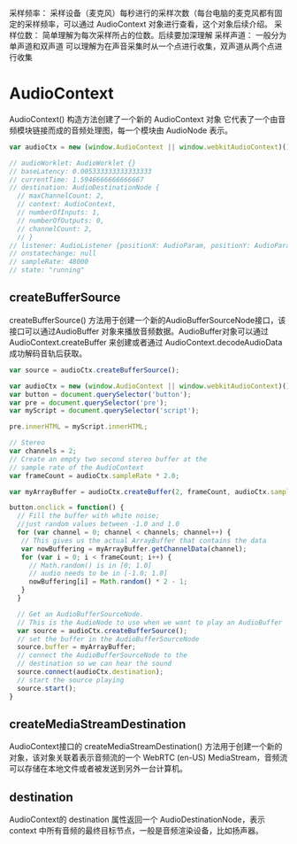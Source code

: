 采样频率： 采样设备（麦克风）每秒进行的采样次数（每台电脑的麦克风都有固定的采样频率，可以通过 AudioContext 对象进行查看，这个对象后续介绍。
采样位数： 简单理解为每次采样所占的位数。后续要加深理解
采样声道： 一般分为单声道和双声道 可以理解为在声音采集时从一个点进行收集，双声道从两个点进行收集

# AudioContext
AudioContext() 构造方法创建了一个新的 AudioContext 对象 它代表了一个由音频模块链接而成的音频处理图，每一个模块由 AudioNode 表示。
```js
var audioCtx = new (window.AudioContext || window.webkitAudioContext)();

// audioWorklet: AudioWorklet {}
// baseLatency: 0.005333333333333333
// currentTime: 1.5946666666666667
// destination: AudioDestinationNode {
  // maxChannelCount: 2, 
  // context: AudioContext, 
  // numberOfInputs: 1, 
  // numberOfOutputs: 0, 
  // channelCount: 2,
  // }
// listener: AudioListener {positionX: AudioParam, positionY: AudioParam, positionZ: AudioParam, forwardX: AudioParam, forwardY: AudioParam, …}
// onstatechange: null
// sampleRate: 48000
// state: "running"


```
## createBufferSource
createBufferSource() 方法用于创建一个新的AudioBufferSourceNode接口，该接口可以通过AudioBuffer 对象来播放音频数据。AudioBuffer对象可以通过AudioContext.createBuffer 来创建或者通过 AudioContext.decodeAudioData成功解码音轨后获取。
```js
var source = audioCtx.createBufferSource();
```


```js
var audioCtx = new (window.AudioContext || window.webkitAudioContext)();
var button = document.querySelector('button');
var pre = document.querySelector('pre');
var myScript = document.querySelector('script');

pre.innerHTML = myScript.innerHTML;

// Stereo
var channels = 2;
// Create an empty two second stereo buffer at the
// sample rate of the AudioContext
var frameCount = audioCtx.sampleRate * 2.0;

var myArrayBuffer = audioCtx.createBuffer(2, frameCount, audioCtx.sampleRate);

button.onclick = function() {
  // Fill the buffer with white noise;
  //just random values between -1.0 and 1.0
  for (var channel = 0; channel < channels; channel++) {
   // This gives us the actual ArrayBuffer that contains the data
   var nowBuffering = myArrayBuffer.getChannelData(channel);
   for (var i = 0; i < frameCount; i++) {
     // Math.random() is in [0; 1.0]
     // audio needs to be in [-1.0; 1.0]
     nowBuffering[i] = Math.random() * 2 - 1;
   }
  }

  // Get an AudioBufferSourceNode.
  // This is the AudioNode to use when we want to play an AudioBuffer
  var source = audioCtx.createBufferSource();
  // set the buffer in the AudioBufferSourceNode
  source.buffer = myArrayBuffer;
  // connect the AudioBufferSourceNode to the
  // destination so we can hear the sound
  source.connect(audioCtx.destination);
  // start the source playing
  source.start();
}

```

## createMediaStreamDestination
AudioContext接口的 createMediaStreamDestination() 方法用于创建一个新的对象，该对象关联着表示音频流的一个 WebRTC (en-US) MediaStream，音频流可以存储在本地文件或者被发送到另外一台计算机。

## destination
AudioContext的 destination 属性返回一个 AudioDestinationNode，表示 context 中所有音频的最终目标节点，一般是音频渲染设备，比如扬声器。